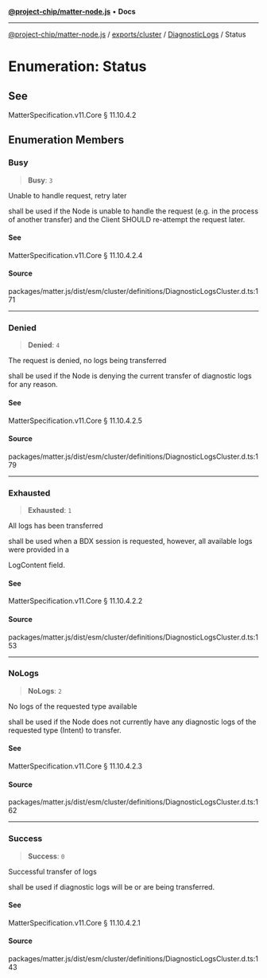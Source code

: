 [**@project-chip/matter-node.js**](../../../../../README.md) • **Docs**

***

[@project-chip/matter-node.js](../../../../../modules.md) / [exports/cluster](../../../README.md) / [DiagnosticLogs](../README.md) / Status

# Enumeration: Status

## See

MatterSpecification.v11.Core § 11.10.4.2

## Enumeration Members

### Busy

> **Busy**: `3`

Unable to handle request, retry later

shall be used if the Node is unable to handle the request (e.g. in the process of another transfer) and the
Client SHOULD re-attempt the request later.

#### See

MatterSpecification.v11.Core § 11.10.4.2.4

#### Source

packages/matter.js/dist/esm/cluster/definitions/DiagnosticLogsCluster.d.ts:171

***

### Denied

> **Denied**: `4`

The request is denied, no logs being transferred

shall be used if the Node is denying the current transfer of diagnostic logs for any reason.

#### See

MatterSpecification.v11.Core § 11.10.4.2.5

#### Source

packages/matter.js/dist/esm/cluster/definitions/DiagnosticLogsCluster.d.ts:179

***

### Exhausted

> **Exhausted**: `1`

All logs has been transferred

shall be used when a BDX session is requested, however, all available logs were provided in a

LogContent field.

#### See

MatterSpecification.v11.Core § 11.10.4.2.2

#### Source

packages/matter.js/dist/esm/cluster/definitions/DiagnosticLogsCluster.d.ts:153

***

### NoLogs

> **NoLogs**: `2`

No logs of the requested type available

shall be used if the Node does not currently have any diagnostic logs of the requested type (Intent) to
transfer.

#### See

MatterSpecification.v11.Core § 11.10.4.2.3

#### Source

packages/matter.js/dist/esm/cluster/definitions/DiagnosticLogsCluster.d.ts:162

***

### Success

> **Success**: `0`

Successful transfer of logs

shall be used if diagnostic logs will be or are being transferred.

#### See

MatterSpecification.v11.Core § 11.10.4.2.1

#### Source

packages/matter.js/dist/esm/cluster/definitions/DiagnosticLogsCluster.d.ts:143
